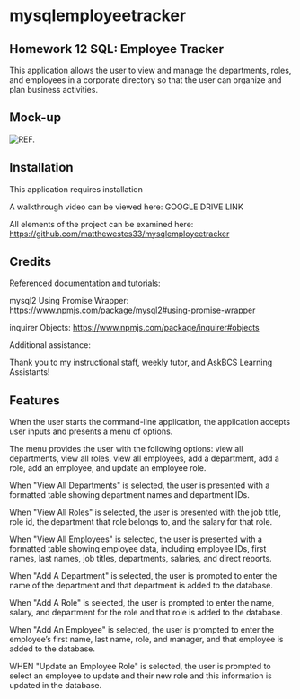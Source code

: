 # mysqlemployeetracker

## Homework 12 SQL: Employee Tracker 

This application allows the user to view and manage the departments, roles, and employees in a corporate directory so that the user can organize and plan business activities.

## Mock-up

![REF.](./images/REF.jpg)

## Installation

This application requires installation 

A walkthrough video can be viewed here: GOOGLE DRIVE LINK

All elements of the project can be examined here: https://github.com/matthewestes33/mysqlemployeetracker

## Credits

Referenced documentation and tutorials:

mysql2 Using Promise Wrapper: https://www.npmjs.com/package/mysql2#using-promise-wrapper 

inquirer Objects: https://www.npmjs.com/package/inquirer#objects

Additional assistance:

Thank you to my instructional staff, weekly tutor, and AskBCS Learning Assistants!

## Features

When the user starts the command-line application, the application accepts user inputs and presents a menu of options.

The menu provides the user with the following options: view all departments, view all roles, view all employees, add a department, add a role, add an employee, and update an employee role.

When "View All Departments" is selected, the user is presented with a formatted table showing department names and department IDs. 

When "View All Roles" is selected, the user is presented with the job title, role id, the department that role belongs to, and the salary for that role.

When "View All Employees" is selected, the user is presented with a formatted table showing employee data, including employee IDs, first names, last names, job titles, departments, salaries, and direct reports.

When "Add A Department" is selected, the user is prompted to enter the name of the department and that department is added to the database.

When "Add A Role" is selected, the user is prompted to enter the name, salary, and department for the role and that role is added to the database.

When "Add An Employee" is selected, the user is prompted to enter the employee’s first name, last name, role, and manager, and that employee is added to the database.

WHEN "Update an Employee Role" is selected, the user is prompted to select an employee to update and their new role and this information is updated in the database. 

